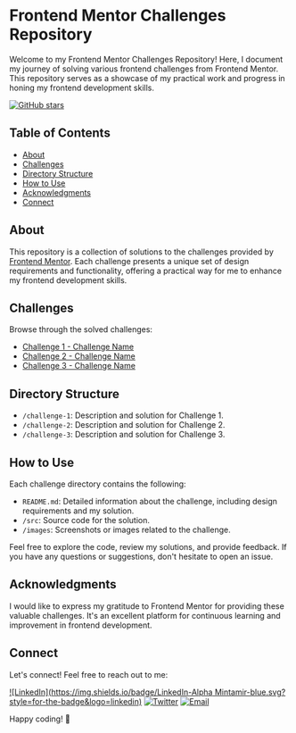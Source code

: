 # Frontend Mentor Challenges Repository

Welcome to my Frontend Mentor Challenges Repository! Here, I document my journey of solving various frontend challenges from Frontend Mentor. This repository serves as a showcase of my practical work and progress in honing my frontend development skills.


[![GitHub stars](https://img.shields.io/github/stars/your-username/frontend-mentor-challenges.svg)](https://github.com/your-username/frontend-mentor-challenges/stargazers)

## Table of Contents

- [About](#about)
- [Challenges](#challenges)
- [Directory Structure](#directory-structure)
- [How to Use](#how-to-use)
- [Acknowledgments](#acknowledgments)
- [Connect](#connect)

## About

This repository is a collection of solutions to the challenges provided by [Frontend Mentor](https://www.frontendmentor.io/). Each challenge presents a unique set of design requirements and functionality, offering a practical way for me to enhance my frontend development skills.

## Challenges

Browse through the solved challenges:

- [Challenge 1 - Challenge Name](#link-to-challenge-1)
- [Challenge 2 - Challenge Name](#link-to-challenge-2)
- [Challenge 3 - Challenge Name](#link-to-challenge-3)
  <!-- Add more challenges as needed -->

## Directory Structure

- `/challenge-1`: Description and solution for Challenge 1.
- `/challenge-2`: Description and solution for Challenge 2.
- `/challenge-3`: Description and solution for Challenge 3.
  <!-- Add more directories as needed -->

## How to Use

Each challenge directory contains the following:

- `README.md`: Detailed information about the challenge, including design requirements and my solution.
- `/src`: Source code for the solution.
- `/images`: Screenshots or images related to the challenge.

Feel free to explore the code, review my solutions, and provide feedback. If you have any questions or suggestions, don't hesitate to open an issue.

## Acknowledgments

I would like to express my gratitude to Frontend Mentor for providing these valuable challenges. It's an excellent platform for continuous learning and improvement in frontend development.

## Connect

Let's connect! Feel free to reach out to me:

[![LinkedIn](https://img.shields.io/badge/LinkedIn-Alpha Mintamir-blue.svg?style=for-the-badge&logo=linkedin)]([https://www.linkedin.com/in/your-linkedin-profile/](https://www.linkedin.com/in/alpha-lencho-13b8281bb?utm_source=share&utm_campaign=share_via&utm_content=profile&utm_medium=android_app))
[![Twitter](https://img.shields.io/badge/Twitter-YourHandle-blue.svg?style=for-the-badge&logo=twitter)]([https://twitter.com/your-twitter-profile](https://twitter.com/Alphityy))
[![Email](https://img.shields.io/badge/Email-YourEmail-red.svg?style=for-the-badge&logo=gmail)](mailto:Alphalenchoo@gmail.com)

Happy coding! 🚀
